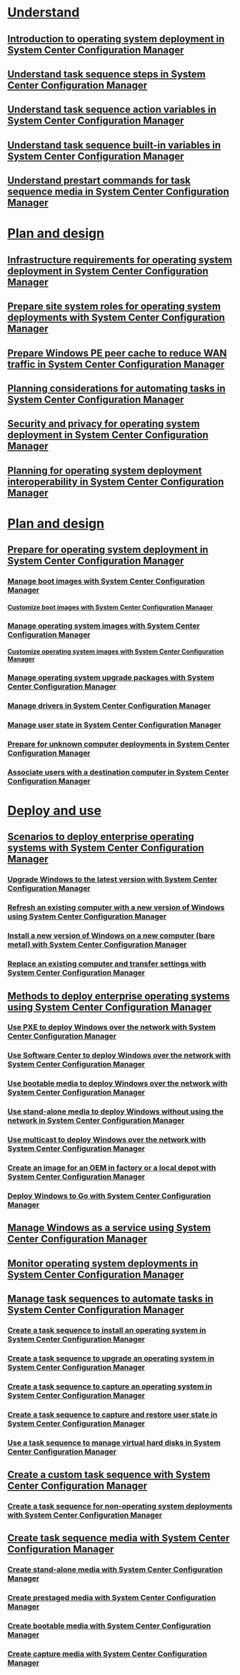 # [Understand](osd/understand/introduction-to-operating-system-deployment.md)
## [Introduction to operating system deployment in System Center Configuration Manager](osd/understand/introduction-to-operating-system-deployment.md)
## [Understand task sequence steps in System Center Configuration Manager](osd/understand/task-sequence-steps.md)


<!--- ### [Preprovision BitLocker in Windows PE with System Center Configuration Manager](osd/deploy-use/preprovision-bitlocker-in-windows-pe.md) -->


## [Understand task sequence action variables in System Center Configuration Manager](osd/understand/task-sequence-action-variables.md)
## [Understand task sequence built-in variables in System Center Configuration Manager](osd/understand/task-sequence-built-in-variables.md)
## [Understand prestart commands for task sequence media in System Center Configuration Manager](osd/understand/prestart-commands-for-task-sequence-media.md)

# [Plan and design](osd/plan-design/infrastructure-requirements-for-operating-system-deployment.md)
## [Infrastructure requirements for operating system deployment in System Center Configuration Manager](osd/plan-design/infrastructure-requirements-for-operating-system-deployment.md)
## [Prepare site system roles for operating system deployments with System Center Configuration Manager](osd/plan-design/prepare-site-system-roles-for-operating-system-deployments.md)
## [Prepare Windows PE peer cache to reduce WAN traffic in System Center Configuration Manager](osd/plan-design/prepare-windows-pe-peer-cache-to-reduce-wan-traffic.md)
## [Planning considerations for automating tasks in System Center Configuration Manager](osd/plan-design/planning-considerations-for-automating-tasks.md)
## [Security and privacy for operating system deployment in System Center Configuration Manager](osd/plan-design/security-and-privacy-for-operating-system-deployment.md)
## [Planning for operating system deployment interoperability in System Center Configuration Manager](osd/plan-design/planning-for-operating-system-deployment-interoperability.md)

# [Plan and design](osd/deploy-use/prepare-for-operating-system-deployment.md)
## [Prepare for operating system deployment in System Center Configuration Manager](osd/deploy-use/prepare-for-operating-system-deployment.md)
### [Manage boot images with System Center Configuration Manager](osd/deploy-use/manage-boot-images.md)
#### [Customize boot images with System Center Configuration Manager](osd/deploy-use/customize-boot-images.md)

### [Manage operating system images with System Center Configuration Manager](osd/deploy-use/manage-operating-system-images.md)
#### [Customize operating system images with System Center Configuration Manager](osd/deploy-use/customize-operating-system-images.md)
### [Manage operating system upgrade packages with System Center Configuration Manager](osd/deploy-use/manage-operating-system-upgrade-packages.md)
### [Manage drivers in System Center Configuration Manager](osd/deploy-use/manage-drivers.md)
### [Manage user state in System Center Configuration Manager](osd/deploy-use/manage-user-state.md)
### [Prepare for unknown computer deployments in System Center Configuration Manager](osd/deploy-use/prepare-for-unknown-computer-deployments.md)
### [Associate users with a destination computer in System Center Configuration Manager](osd/deploy-use/associate-users-with-a-destination-computer.md)

# [Deploy and use](osd/deploy-use/scenarios-to-deploy-enterprise-operating-systems.md)
## [Scenarios to deploy enterprise operating systems with System Center Configuration Manager](osd/deploy-use/scenarios-to-deploy-enterprise-operating-systems.md)
### [Upgrade Windows to the latest version with System Center Configuration Manager](osd/deploy-use/upgrade-windows-to-the-latest-version.md)
### [Refresh an existing computer with a new version of Windows using System Center Configuration Manager](osd/deploy-use/refresh-an-existing-computer-with-a-new-version-of-windows.md)
### [Install a new version of Windows on a new computer (bare metal) with System Center Configuration Manager](osd/deploy-use/install-new-windows-version-new-computer-bare-metal.md)
### [Replace an existing computer and transfer settings with System Center Configuration Manager](osd/deploy-use/replace-an-existing-computer-and-transfer-settings.md)

## [Methods to deploy enterprise operating systems using System Center Configuration Manager](osd/deploy-use/methods-to-deploy-enterprise-operating-systems.md)
### [Use PXE to deploy Windows over the network with System Center Configuration Manager](osd/deploy-use/use-pxe-to-deploy-windows-over-the-network.md)
### [Use Software Center to deploy Windows over the network with System Center Configuration Manager](osd/deploy-use/use-software-center-to-deploy-windows-over-the-network.md)
### [Use bootable media to deploy Windows over the network with System Center Configuration Manager](osd/deploy-use/use-bootable-media-to-deploy-windows-over-the-network.md)
### [Use stand-alone media to deploy Windows without using the network in System Center Configuration Manager](osd/deploy-use/use-stand-alone-media-to-deploy-windows-without-using-the-network.md)
### [Use multicast to deploy Windows over the network with System Center Configuration Manager](osd/deploy-use/use-multicast-to-deploy-windows-over-the-network.md)
### [Create an image for an OEM in factory or a local depot with System Center Configuration Manager](osd/deploy-use/create-an-image-for-an-oem-in-factory-or-a-local-depot.md)
### [Deploy Windows to Go with System Center Configuration Manager](osd/deploy-use/deploy-windows-to-go.md)
## [Manage Windows as a service using System Center Configuration Manager](osd/deploy-use/manage-windows-as-a-service.md)
## [Monitor operating system deployments in System Center Configuration Manager](osd/deploy-use/monitor-operating-system-deployments.md)

## [Manage task sequences to automate tasks in System Center Configuration Manager](osd/deploy-use/manage-task-sequences-to-automate-tasks.md)
### [Create a task sequence to install an operating system in System Center Configuration Manager](osd/deploy-use/create-a-task-sequence-to-install-an-operating-system.md)
### [Create a task sequence to upgrade an operating system in System Center Configuration Manager](osd/deploy-use/create-a-task-sequence-to-upgrade-an-operating-system.md)
### [Create a task sequence to capture an operating system in System Center Configuration Manager](osd/deploy-use/create-a-task-sequence-to-capture-an-operating-system.md)
### [Create a task sequence to capture and restore user state in System Center Configuration Manager](osd/deploy-use/create-a-task-sequence-to-capture-and-restore-user-state.md)
### [Use a task sequence to manage virtual hard disks in System Center Configuration Manager](osd/deploy-use/use-a-task-sequence-to-manage-virtual-hard-disks.md)
## [Create a custom task sequence with System Center Configuration Manager](osd/deploy-use/create-a-custom-task-sequence.md)
### [Create a task sequence for non-operating system deployments with System Center Configuration Manager](osd/deploy-use/create-a-task-sequence-for-non-operating-system-deployments.md)

## [Create task sequence media with System Center Configuration Manager](osd/deploy-use/create-task-sequence-media.md)
### [Create stand-alone media with System Center Configuration Manager](osd/deploy-use/create-stand-alone-media.md)
### [Create prestaged media with System Center Configuration Manager](osd/deploy-use/create-prestaged-media.md)
### [Create bootable media with System Center Configuration Manager](osd/deploy-use/create-bootable-media.md)
### [Create capture media with System Center Configuration Manager](osd/deploy-use/create-capture-media.md)
